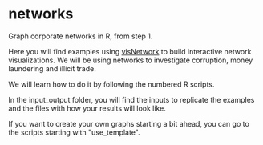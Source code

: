 # networks
Graph corporate networks in R, from step 1.

Here you will find examples using [visNetwork](http://datastorm-open.github.io/visNetwork/) to build interactive network visualizations. We will be using networks to investigate corruption, money laundering and illicit trade.

We will learn how to do it by following the numbered R scripts.

In the input_output folder, you will find the inputs to replicate the examples and the files with how your results will look like.

If you want to create your own graphs starting a bit ahead, you can go to the scripts starting with "use_template". 
